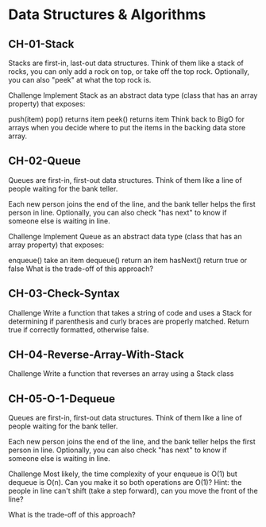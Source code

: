# Data Structures & Algorithms

## CH-01-Stack

Stacks are first-in, last-out data structures. Think of them like a stack of rocks, you can only add a rock on top, or take off the top rock. Optionally, you can also "peek" at what the top rock is.

Challenge
Implement Stack as an abstract data type (class that has an array property) that exposes:

push(item)
pop() returns item
peek() returns item
Think back to BigO for arrays when you decide where to put the items in the backing data store array.

## CH-02-Queue

Queues are first-in, first-out data structures. Think of them like a line of people waiting for the bank teller.

Each new person joins the end of the line, and the bank teller helps the first person in line. Optionally, you can also check "has next" to know if someone else is waiting in line.

Challenge
Implement Queue as an abstract data type (class that has an array property) that exposes:

enqueue() take an item
dequeue() return an item
hasNext() return true or false
What is the trade-off of this approach?

## CH-03-Check-Syntax

Challenge
Write a function that takes a string of code and uses a Stack for determining if parenthesis and curly braces are properly matched. Return true if correctly formatted, otherwise false.

## CH-04-Reverse-Array-With-Stack

Challenge
Write a function that reverses an array using a Stack class

## CH-05-O-1-Dequeue

Queues are first-in, first-out data structures. Think of them like a line of people waiting for the bank teller.

Each new person joins the end of the line, and the bank teller helps the first person in line. Optionally, you can also check "has next" to know if someone else is waiting in line.

Challenge
Most likely, the time complexity of your enqueue is O(1) but dequeue is O(n). Can you make it so both operations are O(1)? Hint: the people in line can't shift (take a step forward), can you move the front of the line?

What is the trade-off of this approach?
